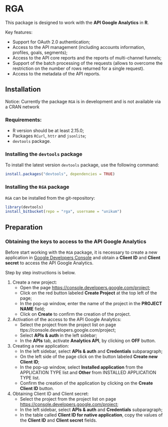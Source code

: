 # RGA

This package is designed to work with the **API Google Analytics** in **R**.

Key features:

* Support for OAuth 2.0 authentication;
* Access to the API management (including accounts information, profiles, goals, segments);
* Access to the API core reports and the reports of multi-channel funnels;
* Support of the batch processing of the requests (allows to overcome the restriction on the number of rows returned for a single request).
* Access to the metadata of the API reports.

## Installation

Notice: Currently the package `RGA` is in development and is not available via a CRAN network

### Requirements:

* R version should be at least 2.15.0;
* Packages `RCurl`, `httr` and `jsonlite`;
* `devtools` package.

### Installing the `devtools` package

To install the latest version `devtools` package, use the following command:

```R
install.packages("devtools", dependencies = TRUE)
```

### Installing the `RGA` package 

`RGA` can be installed from the git-repository:

```R
library(devtools)
install_bitbucket(repo = "rga", username = "unikum")
```

## Preparation

### Obtaining the keys to access to the API Google Analytics

Before start working with the `RGA` package, it is necessary to create a new application in [Google Developers Console](https://console.developers.google.com/) and obtain a **Client ID** and **Client secret** to access the API Google Analytics.

Step by step instructions is below.

1. Create a new project:
    * Open the page https://console.developers.google.com/project;
    * Click on the red button labeled **Create Project** at the top left of the page;
    * In the pop-up window, enter the name of the project in the **PROJECT NAME** field;
    * Click on **Create** to confirm the creation of the project.
2. Activation of the access to the API Google Analytics:
    * Select the project from the project list on page ttps://console.developers.google.com/project;
    * Select **APIs & auth** in the left sidebar;
    * In the **APIs** tab, activate **Analytics API**, by clicking on **OFF** button.
3. Creating a new application:
    * In the left sidebar, select **APIs & auth** and **Credentials** subparagraph;
    * On the left side of the page click on the button labeled **Create new Client ID**;
    * In the pop-up window, select **Installed application** from the APPLICATION TYPE list and **Other** from INSTALLED APPLICATION TYPE list.
    * Confirm the creation of the application by clicking on the **Create Client ID** button.
4. Obtaining Client ID and Client secret:
    * Select the project from the project list on page https://console.developers.google.com/project;
    * In the left sidebar, select **APIs & auth** and **Credentials** subparagraph;
    * In the table called **Client ID for native application**, copy the values of the **Client ID** and **Client secret** fields.